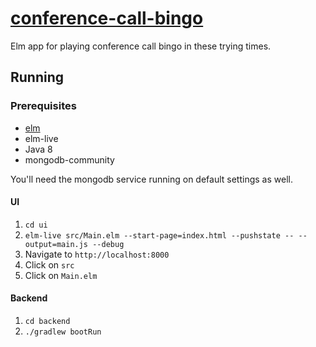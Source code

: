 # [conference-call-bingo](https://bingo.apps.pd01.useast.cf.ford.com/)

Elm app for playing conference call bingo in these trying times.

## Running
### Prerequisites
 - [elm](https://elm-lang.org)
 - elm-live
 - Java 8
 - mongodb-community
 
 You'll need the mongodb service running on default settings as well.
 
#### UI
 1. `cd ui`
 1. `elm-live src/Main.elm --start-page=index.html --pushstate -- --output=main.js --debug`
 1. Navigate to `http://localhost:8000`
 1. Click on `src`
 1. Click on `Main.elm`
#### Backend
 1. `cd backend`
 1. `./gradlew bootRun`
